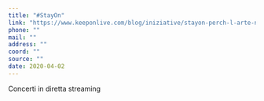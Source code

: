 ```yaml
---
title: "#StayOn"
link: "https://www.keeponlive.com/blog/iniziative/stayon-perch-l-arte-non-pu-finire"
phone: ""
mail: ""
address: ""
coord: ""
source: ""
date: 2020-04-02
---
```


Concerti in diretta streaming
